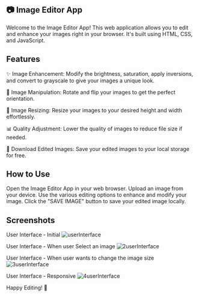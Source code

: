 ## 📷 Image Editor App
Welcome to the Image Editor App! This web application allows you to edit and enhance your images right in your browser. It's built using HTML, CSS, and JavaScript.

## Features
✨ Image Enhancement: Modify the brightness, saturation, apply inversions, and convert to grayscale to give your images a unique look.

🔄 Image Manipulation: Rotate and flip your images to get the perfect orientation.

📏 Image Resizing: Resize your images to your desired height and width effortlessly.

📊 Quality Adjustment: Lower the quality of images to reduce file size if needed.

💾 Download Edited Images: Save your edited images to your local storage for free.

## How to Use
Open the Image Editor App in your web browser.
Upload an image from your device.
Use the various editing options to enhance and modify your image.
Click the "SAVE IMAGE" button to save your edited image locally.

## Screenshots
User Interface - Initial
![userInterface](https://github.com/user-attachments/assets/df3f2380-0df3-4abd-b552-0a8f6984bdf7)



User Interface - When user Select an image
![2userInterface](https://github.com/user-attachments/assets/d58c642f-eada-47ec-8944-703c96cca340)


User Interface - When user wants to change the image size
![3userInterface](https://github.com/user-attachments/assets/33a64a5a-7816-4228-9b2f-0aaa9e380ace)


User Interface - Responsive
![4userInterface](https://github.com/user-attachments/assets/9ef3f412-6b55-4f8e-9987-b3976bd469f9)


Happy Editing! 🎨
